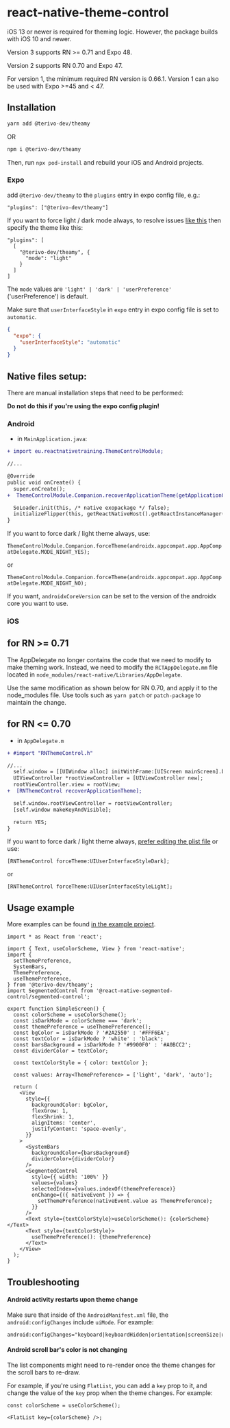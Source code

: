 # react-native-theme-control

iOS 13 or newer is required for theming logic. However, the package builds with iOS 10 and newer.

Version 3 supports RN >= 0.71 and Expo 48.

Version 2 supports RN 0.70 and Expo 47.

For version 1, the minimum required RN version is 0.66.1. Version 1 can also be used with Expo >=45 and < 47.

## Installation

```bash
yarn add @terivo-dev/theamy
```

OR

```bash
npm i @terivo-dev/theamy
```

Then, run `npx pod-install` and rebuild your iOS and Android projects.

### Expo

add `@terivo-dev/theamy` to the `plugins` entry in expo config file, e.g.:

`"plugins": ["@terivo-dev/theamy"]`

If you want to force light / dark mode always, to resolve issues [like this](https://github.com/react-native-datetimepicker/datetimepicker/issues/746) then specify the theme like this:

```
"plugins": [
  [
    "@terivo-dev/theamy", {
      "mode": "light"
    }
  ]
]
```

The `mode` values are `'light' | 'dark' | 'userPreference'` ('userPreference') is default.

Make sure that `userInterfaceStyle` in `expo` entry in expo config file is set to `automatic`.

```json
{
  "expo": {
    "userInterfaceStyle": "automatic"
  }
}
```

## Native files setup:

There are manual installation steps that need to be performed:

**Do not do this if you're using the expo config plugin!**

### Android

- in `MainApplication.java`:

```diff
+ import eu.reactnativetraining.ThemeControlModule;

//...

@Override
public void onCreate() {
  super.onCreate();
+  ThemeControlModule.Companion.recoverApplicationTheme(getApplicationContext());

  SoLoader.init(this, /* native exopackage */ false);
  initializeFlipper(this, getReactNativeHost().getReactInstanceManager());
}
```

If you want to force dark / light theme always, use:

`ThemeControlModule.Companion.forceTheme(androidx.appcompat.app.AppCompatDelegate.MODE_NIGHT_YES);`

or

`ThemeControlModule.Companion.forceTheme(androidx.appcompat.app.AppCompatDelegate.MODE_NIGHT_NO);`

If you want, `androidxCoreVersion` can be set to the version of the androidx core you want to use.

### iOS

## for RN >= 0.71

The AppDelegate no longer contains the code that we need to modify to make theming work. Instead, we need to modify the `RCTAppDelegate.mm` file located in `node_modules/react-native/Libraries/AppDelegate`.

Use the same modification as shown below for RN 0.70, and apply it to the node_modules file. Use tools such as `yarn patch` or `patch-package` to maintain the change.

## for RN <= 0.70

- in `AppDelegate.m`

```diff
+ #import "RNThemeControl.h"

//...
  self.window = [[UIWindow alloc] initWithFrame:[UIScreen mainScreen].bounds];
  UIViewController *rootViewController = [UIViewController new];
  rootViewController.view = rootView;
+  [RNThemeControl recoverApplicationTheme];

  self.window.rootViewController = rootViewController;
  [self.window makeKeyAndVisible];

  return YES;
}
```

If you want to force dark / light theme always, [prefer editing the plist file](https://stackoverflow.com/a/58034262/2070942) or use:

`[RNThemeControl forceTheme:UIUserInterfaceStyleDark];`

or

`[RNThemeControl forceTheme:UIUserInterfaceStyleLight];`

## Usage example

More examples can be found [in the example project](../example).

```tsx
import * as React from 'react';

import { Text, useColorScheme, View } from 'react-native';
import {
  setThemePreference,
  SystemBars,
  ThemePreference,
  useThemePreference,
} from '@terivo-dev/theamy';
import SegmentedControl from '@react-native-segmented-control/segmented-control';

export function SimpleScreen() {
  const colorScheme = useColorScheme();
  const isDarkMode = colorScheme === 'dark';
  const themePreference = useThemePreference();
  const bgColor = isDarkMode ? '#2A2550' : '#FFF6EA';
  const textColor = isDarkMode ? 'white' : 'black';
  const barsBackground = isDarkMode ? '#9900F0' : '#A0BCC2';
  const dividerColor = textColor;

  const textColorStyle = { color: textColor };

  const values: Array<ThemePreference> = ['light', 'dark', 'auto'];

  return (
    <View
      style={{
        backgroundColor: bgColor,
        flexGrow: 1,
        flexShrink: 1,
        alignItems: 'center',
        justifyContent: 'space-evenly',
      }}
    >
      <SystemBars
        backgroundColor={barsBackground}
        dividerColor={dividerColor}
      />
      <SegmentedControl
        style={{ width: '100%' }}
        values={values}
        selectedIndex={values.indexOf(themePreference)}
        onChange={({ nativeEvent }) => {
          setThemePreference(nativeEvent.value as ThemePreference);
        }}
      />
      <Text style={textColorStyle}>useColorScheme(): {colorScheme}</Text>
      <Text style={textColorStyle}>
        useThemePreference(): {themePreference}
      </Text>
    </View>
  );
}
```

## Troubleshooting

#### Android activity restarts upon theme change

Make sure that inside of the `AndroidManifest.xml` file, the `android:configChanges` include `uiMode`. For example:

```
android:configChanges="keyboard|keyboardHidden|orientation|screenSize|uiMode"
```

#### Android scroll bar's color is not changing

The list components might need to re-render once the theme changes for the scroll bars to re-draw.

For example, if you're using `FlatList`, you can add a `key` prop to it, and change the value of the `key` prop when the theme changes. For example:

```tsx
const colorScheme = useColorScheme();

<FlatList key={colorScheme} />;
```
